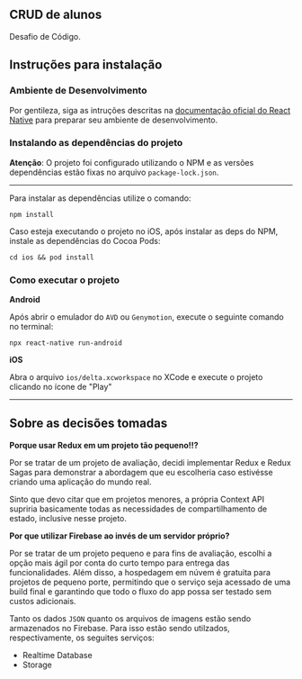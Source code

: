 ## CRUD de alunos

Desafio de Código.

## Instruções para instalação

### Ambiente de Desenvolvimento

Por gentileza, siga as intruções descritas na [documentação oficial do React Native](https://reactnative.dev/docs/getting-started) para preparar seu ambiente de desenvolvimento.

### Instalando as dependências do projeto

**Atenção**: O projeto foi configurado utilizando o NPM e as versões dependências estão fixas no arquivo `package-lock.json`.

____

Para instalar as dependências utilize o comando:

```
npm install
```

Caso esteja executando o projeto no iOS, após instalar as deps do NPM, instale as dependências do Cocoa Pods:

```
cd ios && pod install
```

### Como executar o projeto

**Android**

Após abrir o emulador do `AVD` ou `Genymotion`, execute o seguinte comando no terminal:

```
npx react-native run-android
```

**iOS**

Abra o arquivo `ios/delta.xcworkspace` no XCode e execute o projeto clicando no ícone de "Play"

____

## Sobre as decisões tomadas

**Porque usar Redux em um projeto tão pequeno!!?**

Por se tratar de um projeto de avaliação, decidi implementar Redux e Redux Sagas para demonstrar a abordagem que eu escolheria caso estivésse criando uma aplicação do mundo real. 

Sinto que devo citar que em projetos menores, a própria Context API supriria basicamente todas as necessidades de compartilhamento de estado, inclusive nesse projeto.

**Por que utilizar Firebase ao invés de um servidor próprio?**

Por se tratar de um projeto pequeno e para fins de avaliação, escolhi a opção mais ágil por conta do curto tempo para entrega das funcionalidades. Além disso, a hospedagem em núvem é gratuita para projetos de pequeno porte, permitindo que o serviço seja acessado de uma build final e garantindo que todo o fluxo do app possa ser testado sem custos adicionais.

Tanto os dados `JSON` quanto os arquivos de imagens estão sendo armazenados no Firebase. Para isso estão sendo utilzados, respectivamente, os seguites serviços:

- Realtime Database
- Storage

